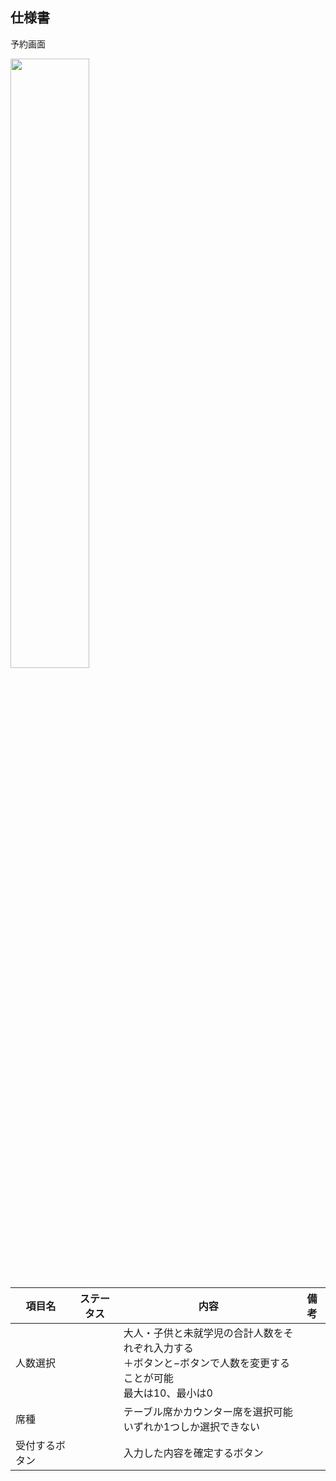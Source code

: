 ## 仕様書

予約画面

<img src="" width=50%>



| 項目名         | ステータス | 内容                                                         | 備考 |
| -------------- | ---------- | ------------------------------------------------------------ | ---- |
| 人数選択       |            | 大人・子供と未就学児の合計人数をそれぞれ入力する<br />＋ボタンと−ボタンで人数を変更することが可能<br />最大は10、最小は0 |      |
| 席種           |            | テーブル席かカウンター席を選択可能<br />いずれか1つしか選択できない |      |
| 受付するボタン |            | 入力した内容を確定するボタン                                 |      |







